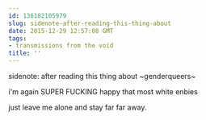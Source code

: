 ```yaml
---
id: 136182105979
slug: sidenote-after-reading-this-thing-about
date: 2015-12-29 12:57:08 GMT
tags:
- transmissions from the void
title: ''
---
```


sidenote: after reading this thing about ~genderqueers~

i'm again SUPER FUCKING happy that most white enbies

just leave me alone and stay far far away.